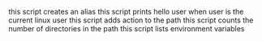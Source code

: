 this script creates an alias
this script prints hello user when user is the current linux user
this script adds action to the path
this script counts the number of directories in the path
this script lists environment variables
